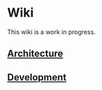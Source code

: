 # Wiki

<!-- WIP - working after [overview](../overview/index.md) section is complete. -->

This wiki is a work in progress.

## [Architecture](architecture/index.md)

## [Development](devel/index.md)
